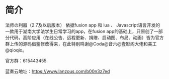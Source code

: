 # 简介
法师の利器（2.7及以后版本）
依据fusion app 和 lua 、 Javascript语言开发的一款用于湖南大学法学生日常学习的app，在fusion app的基础上，只原创了一部分代码，高阶应用（在线公告、远程更新、捐赠、启动图、布局、动画）皆为官方群上传的源码借鉴修改得来，在此特别鸣谢@Coda@音六@壹影阁大佬和美工@qioqio。

官方群：615443455

蓝奏云地址：https://www.lanzous.com/b00n3z7ed
